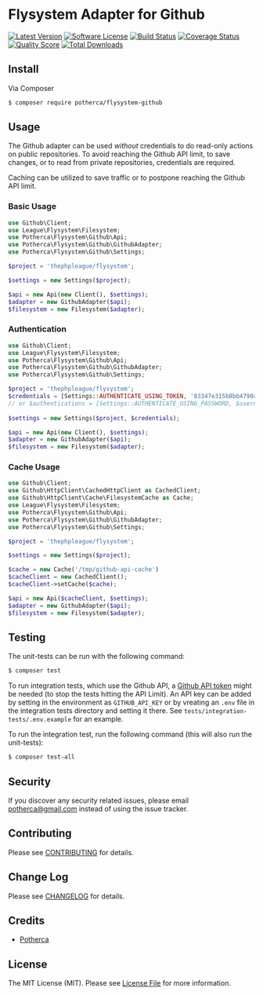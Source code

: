 # Flysystem Adapter for Github

[![Latest Version](https://img.shields.io/github/release/potherca/flysystem-github.svg?style=flat-square)](https://github.com/potherca/flysystem-github/releases)
[![Software License](https://img.shields.io/badge/license-MIT-brightgreen.svg?style=flat-square)](LICENSE.md)
[![Build Status](https://img.shields.io/travis/potherca/flysystem-github.svg?style=flat-square)](https://travis-ci.org/potherca/flysystem-github)
[![Coverage Status](https://coveralls.io/repos/potherca/flysystem-github/badge.svg)](https://coveralls.io/github/potherca/flysystem-github)
[![Quality Score](https://img.shields.io/scrutinizer/g/potherca/flysystem-github.svg?style=flat-square)](https://scrutinizer-ci.com/g/potherca/flysystem-github)
[![Total Downloads](https://img.shields.io/packagist/dt/potherca/flysystem-github.svg?style=flat-square)](https://packagist.org/packages/potherca/flysystem-github)

## Install

Via Composer

``` bash
$ composer require potherca/flysystem-github
```

## Usage

The Github adapter can be used *without* credentials to do read-only actions on
public repositories. To avoid reaching the Github API limit, to save changes, or 
to read from private repositories, credentials are required.

Caching can be utilized to save traffic or to postpone reaching the Github API 
limit.

### Basic Usage

```php
use Github\Client;
use League\Flysystem\Filesystem;
use Potherca\Flysystem\Github\Api;
use Potherca\Flysystem\Github\GithubAdapter;
use Potherca\Flysystem\Github\Settings;

$project = 'thephpleague/flysystem';

$settings = new Settings($project);

$api = new Api(new Client(), $settings);
$adapter = new GithubAdapter($api);
$filesystem = new Filesystem($adapter);
```

### Authentication

```php
use Github\Client;
use League\Flysystem\Filesystem;
use Potherca\Flysystem\Github\Api;
use Potherca\Flysystem\Github\GithubAdapter;
use Potherca\Flysystem\Github\Settings;

$project = 'thephpleague/flysystem';
$credentials = [Settings::AUTHENTICATE_USING_TOKEN, '83347e315b8bb4790a48ed6953a5ad9e825b4e10'];
// or $authentications = [Settings::AUTHENTICATE_USING_PASSWORD, $username, $password];
    
$settings = new Settings($project, $credentials);

$api = new Api(new Client(), $settings);
$adapter = new GithubAdapter($api);
$filesystem = new Filesystem($adapter);
```

### Cache Usage

```php
use Github\Client;
use Github\HttpClient\CachedHttpClient as CachedClient;
use Github\HttpClient\Cache\FilesystemCache as Cache;
use League\Flysystem\Filesystem;
use Potherca\Flysystem\Github\Api;
use Potherca\Flysystem\Github\GithubAdapter;
use Potherca\Flysystem\Github\Settings;

$project = 'thephpleague/flysystem';

$settings = new Settings($project);

$cache = new Cache('/tmp/github-api-cache')
$cacheClient = new CachedClient();
$cacheClient->setCache($cache);

$api = new Api($cacheClient, $settings);
$adapter = new GithubAdapter($api);
$filesystem = new Filesystem($adapter);

```

## Testing

The unit-tests can be run with the following command:

``` bash
$ composer test
```

To run integration tests, which use the Github API, a [Github API token](https://help.github.com/articles/creating-an-access-token-for-command-line-use/) might be needed (to stop the tests hitting the API Limit).
An API key can be added by setting in the environment as `GITHUB_API_KEY` or by vreating an `.env` file in the integration tests directory and setting it there.
See `tests/integration-tests/.env.example` for an example.

To run the integration test, run the following command (this will also run the unit-tests):

``` bash
$ composer test-all
```

 
## Security

If you discover any security related issues, please email potherca@gmail.com instead of using the issue tracker.

## Contributing

Please see [CONTRIBUTING](CONTRIBUTING.md) for details.

## Change Log

Please see [CHANGELOG](CHANGELOG.md) for details.

## Credits

- [Potherca](https://github.com/potherca)

## License

The MIT License (MIT). Please see [License File](LICENSE.md) for more information.
